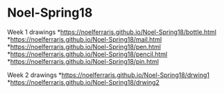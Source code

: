 # Noel-Spring18

Week 1 drawings
*https://noelferraris.github.io/Noel-Spring18/bottle.html
*https://noelferraris.github.io/Noel-Spring18/mail.html
*https://noelferraris.github.io/Noel-Spring18/pen.html
*https://noelferraris.github.io/Noel-Spring18/pencil.html
*https://noelferraris.github.io/Noel-Spring18/pin.html

Week 2 drawings
*https://noelferraris.github.io/Noel-Spring18/drwing1
*https://noelferraris.github.io/Noel-Spring18/drwing2
